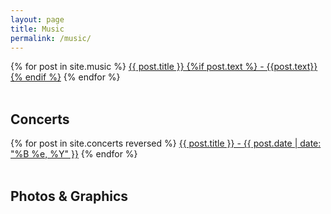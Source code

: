 ```yaml
---
layout: page
title: Music
permalink: /music/
---
```


<div class="posts">
  {% for post in site.music %}
      <a class="song-link" href="{{ site.baseurl }}{{ post.url }}">{{ post.title }} {%if post.text %} - {{post.text}} {% endif %}</a>
  {% endfor %}
</div>

<br>
<div class="song-hr"></div>

<h2>Concerts</h2>
<div class="posts">
  {% for post in site.concerts reversed %}
      <a class="song-link" href="{{ site.baseurl }}{{ post.url }}">{{ post.title }} - {{ post.date | date: "%B %e, %Y" }}</a>
  {% endfor %}
</div>

<br>
<div class="song-hr"></div>

<h2>Photos & Graphics</h2>

